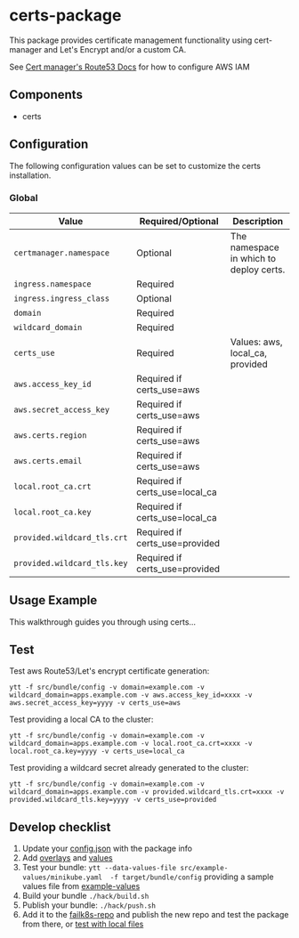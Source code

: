 # certs-package

This package provides certificate management functionality using cert-manager and Let's Encrypt and/or a custom CA.

See [Cert manager's Route53 Docs](https://docs.cert-manager.io/en/release-0.11/tasks/issuers/setup-acme/dns01/route53.html) for how to configure AWS IAM

## Components

* certs

## Configuration

The following configuration values can be set to customize the certs installation.

### Global

| Value | Required/Optional | Description |
|-------|-------------------|-------------|
| `certmanager.namespace` | Optional | The namespace in which to deploy certs. |
| `ingress.namespace` | Required | |
| `ingress.ingress_class` | Optional | |
| `domain` | Required | |
| `wildcard_domain` | Required | |
| `certs_use` | Required | Values: aws, local_ca, provided |
| `aws.access_key_id` | Required if certs_use=aws | |
| `aws.secret_access_key` | Required if certs_use=aws | |
| `aws.certs.region` | Required if certs_use=aws | |
| `aws.certs.email` | Required if certs_use=aws | |
| `local.root_ca.crt` | Required if certs_use=local_ca | |
| `local.root_ca.key` | Required if certs_use=local_ca | |
| `provided.wildcard_tls.crt` | Required if certs_use=provided | |
| `provided.wildcard_tls.key` | Required if certs_use=provided | |

## Usage Example

This walkthrough guides you through using certs...

## Test

Test aws Route53/Let's encrypt certificate generation:
```
ytt -f src/bundle/config -v domain=example.com -v wildcard_domain=apps.example.com -v aws.access_key_id=xxxx -v aws.secret_access_key=yyyy -v certs_use=aws
```

Test providing a local CA to the cluster:
```
ytt -f src/bundle/config -v domain=example.com -v wildcard_domain=apps.example.com -v local.root_ca.crt=xxxx -v local.root_ca.key=yyyy -v certs_use=local_ca
```


Test providing a wildcard secret already generated to the cluster:
```
ytt -f src/bundle/config -v domain=example.com -v wildcard_domain=apps.example.com -v provided.wildcard_tls.crt=xxxx -v provided.wildcard_tls.key=yyyy -v certs_use=provided
```

## Develop checklist

1. Update your [config.json](./config.json) with the package info
2. Add [overlays](./src/bundle/config/overlays/) and [values](./src/bundle/config/values.yaml)
3. Test your bundle: `ytt --data-values-file src/example-values/minikube.yaml  -f target/bundle/config` providing a sample values file from [example-values](./src/examples-values/)
4. Build your bundle `./hack/build.sh`
5. Publish your bundle: `./hack/push.sh`
6. Add it to the [failk8s-repo](https://github.com/failk8s-packages/failk8s-repo) and publish the new repo and test the package from there, or [test with local files](./target/test)